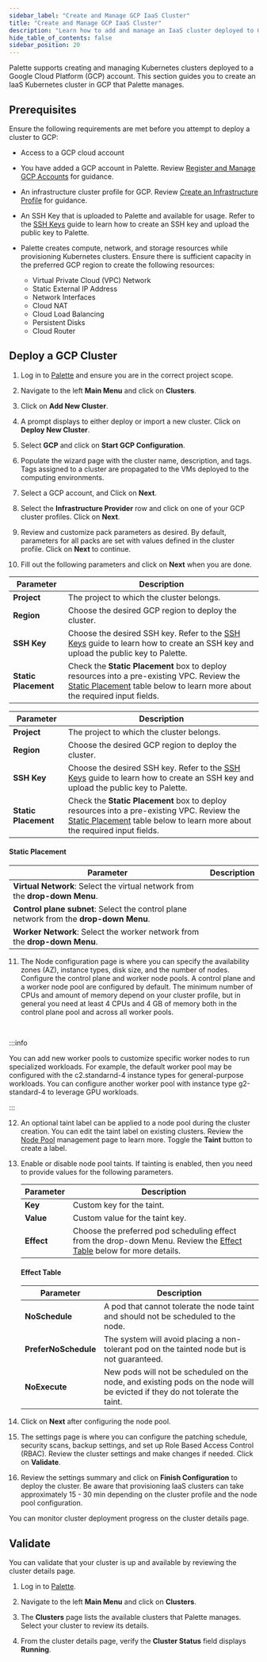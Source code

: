 ```yaml
---
sidebar_label: "Create and Manage GCP IaaS Cluster"
title: "Create and Manage GCP IaaS Cluster"
description: "Learn how to add and manage an IaaS cluster deployed to GCP."
hide_table_of_contents: false
sidebar_position: 20
---
```


Palette supports creating and managing Kubernetes clusters deployed to a Google Cloud Platform (GCP) account. This
section guides you to create an IaaS Kubernetes cluster in GCP that Palette manages.

## Prerequisites

Ensure the following requirements are met before you attempt to deploy a cluster to GCP:

- Access to a GCP cloud account

- You have added a GCP account in Palette. Review
  [Register and Manage GCP Accounts](/clusters/public-cloud/gcp/add-gcp-accounts) for guidance.

- An infrastructure cluster profile for GCP. Review
  [Create an Infrastructure Profile](../../../profiles/cluster-profiles/create-cluster-profiles/create-infrastructure-profile.md)
  for guidance.

- An SSH Key that is uploaded to Palette and available for usage. Refer to the
  [SSH Keys](/clusters/cluster-management/ssh-keys) guide to learn how to create an SSH key and upload the public key to
  Palette.

- Palette creates compute, network, and storage resources while provisioning Kubernetes clusters. Ensure there is
  sufficient capacity in the preferred GCP region to create the following resources:
  - Virtual Private Cloud (VPC) Network
  - Static External IP Address
  - Network Interfaces
  - Cloud NAT
  - Cloud Load Balancing
  - Persistent Disks
  - Cloud Router

## Deploy a GCP Cluster

1. Log in to [Palette](https://console.spectrocloud.com) and ensure you are in the correct project scope.

2. Navigate to the left **Main Menu** and click on **Clusters**.

3. Click on **Add New Cluster**.

4. A prompt displays to either deploy or import a new cluster. Click on **Deploy New Cluster**.

5. Select **GCP** and click on **Start GCP Configuration**.

6. Populate the wizard page with the cluster name, description, and tags. Tags assigned to a cluster are propagated to
   the VMs deployed to the computing environments.

7. Select a GCP account, and Click on **Next**.

8. Select the **Infrastructure Provider** row and click on one of your GCP cluster profiles. Click on **Next**.

9. Review and customize pack parameters as desired. By default, parameters for all packs are set with values defined in
   the cluster profile. Click on **Next** to continue.

10. Fill out the following parameters and click on **Next** when you are done.

| **Parameter**        | **Description**                                                                                                                                                                             |
| -------------------- | ------------------------------------------------------------------------------------------------------------------------------------------------------------------------------------------- |
| **Project**          | The project to which the cluster belongs.                                                                                                                                                   |
| **Region**           | Choose the desired GCP region to deploy the cluster.                                                                                                                                        |
| **SSH Key**          | Choose the desired SSH key. Refer to the [SSH Keys](../../cluster-management/ssh-keys.md) guide to learn how to create an SSH key and upload the public key to Palette.                     |
| **Static Placement** | Check the **Static Placement** box to deploy resources into a pre-existing VPC. Review the [Static Placement](#static-placement) table below to learn more about the required input fields. |

| Parameter            | Description                                                                                                                                                                                                           |
| -------------------- | --------------------------------------------------------------------------------------------------------------------------------------------------------------------------------------------------------------------- |
| **Project**          | The project to which the cluster belongs.                                                                                                                                                                             |
| **Region**           | Choose the desired GCP region to deploy the cluster.                                                                                                                                                                  |
| **SSH Key**          | Choose the desired SSH key. Refer to the [SSH Keys](../../cluster-management/ssh-keys.md) guide to learn how to create an SSH key and upload the public key to Palette.                                               |
| **Static Placement** | Check the **Static Placement** box to deploy resources into a pre-existing VPC. Review the [Static Placement](create-gcp-iaas-cluster.md#static-placement) table below to learn more about the required input fields. |

#### Static Placement

| Parameter                                                                               | Description |
| --------------------------------------------------------------------------------------- | ----------- |
| **Virtual Network**: Select the virtual network from the **drop-down Menu**.            |
| **Control plane subnet**: Select the control plane network from the **drop-down Menu**. |
| **Worker Network**: Select the worker network from the **drop-down Menu**.              |

11. The Node configuration page is where you can specify the availability zones (AZ), instance types, disk size, and the
    number of nodes. Configure the control plane and worker node pools. A control plane and a worker node pool are
    configured by default. The minimum number of CPUs and amount of memory depend on your cluster profile, but in
    general you need at least 4 CPUs and 4 GB of memory both in the control plane pool and across all worker pools.

<br />

:::info

You can add new worker pools to customize specific worker nodes to run specialized workloads. For example, the default
worker pool may be configured with the c2.standarnd-4 instance types for general-purpose workloads. You can configure
another worker pool with instance type g2-standard-4 to leverage GPU workloads.

:::

12. An optional taint label can be applied to a node pool during the cluster creation. You can edit the taint label on
    existing clusters. Review the [Node Pool](../../cluster-management/node-pool.md) management page to learn more.
    Toggle the **Taint** button to create a label.

13. Enable or disable node pool taints. If tainting is enabled, then you need to provide values for the following
    parameters.

    | **Parameter** | **Description**                                                                                                                      |
    | ------------- | ------------------------------------------------------------------------------------------------------------------------------------ |
    | **Key**       | Custom key for the taint.                                                                                                            |
    | **Value**     | Custom value for the taint key.                                                                                                      |
    | **Effect**    | Choose the preferred pod scheduling effect from the drop-down Menu. Review the [Effect Table](#effect-table) below for more details. |

    #### Effect Table

    | **Parameter**        | **Description**                                                                                                              |
    | -------------------- | ---------------------------------------------------------------------------------------------------------------------------- |
    | **NoSchedule**       | A pod that cannot tolerate the node taint and should not be scheduled to the node.                                           |
    | **PreferNoSchedule** | The system will avoid placing a non-tolerant pod on the tainted node but is not guaranteed.                                  |
    | **NoExecute**        | New pods will not be scheduled on the node, and existing pods on the node will be evicted if they do not tolerate the taint. |

14. Click on **Next** after configuring the node pool.

15. The settings page is where you can configure the patching schedule, security scans, backup settings, and set up Role
    Based Access Control (RBAC). Review the cluster settings and make changes if needed. Click on **Validate**.

16. Review the settings summary and click on **Finish Configuration** to deploy the cluster. Be aware that provisioning
    IaaS clusters can take approximately 15 - 30 min depending on the cluster profile and the node pool configuration.

You can monitor cluster deployment progress on the cluster details page.

## Validate

You can validate that your cluster is up and available by reviewing the cluster details page.

1. Log in to [Palette](https://console.spectrocloud.com).

2. Navigate to the left **Main Menu** and click on **Clusters**.

3. The **Clusters** page lists the available clusters that Palette manages. Select your cluster to review its details.

4. From the cluster details page, verify the **Cluster Status** field displays **Running**.
